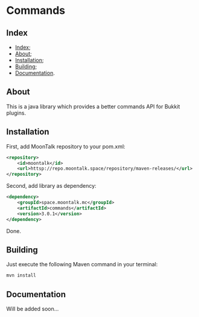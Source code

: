 # Commands

## Index

- [Index](#index);
- [About](#about);
- [Installation](#installation);
- [Building](#building);
- [Documentation](#documentation).

## About

This is a java library which provides a better commands API for Bukkit plugins.

## Installation

First, add MoonTalk repository to your pom.xml:

```xml
<repository>
    <id>moontalk</id>
    <url>httsp://repo.moontalk.space/repository/maven-releases/</url>
</repository>
```

Second, add library as dependency:

```xml
<dependency>
    <groupId>space.moontalk.mc</groupId>
    <artifactId>commands</artifactId>
    <version>3.0.1</version>
</dependency>
```

Done.

## Building

Just execute the following Maven command in your terminal:

```bash
mvn install
```

## Documentation

Will be added soon...

